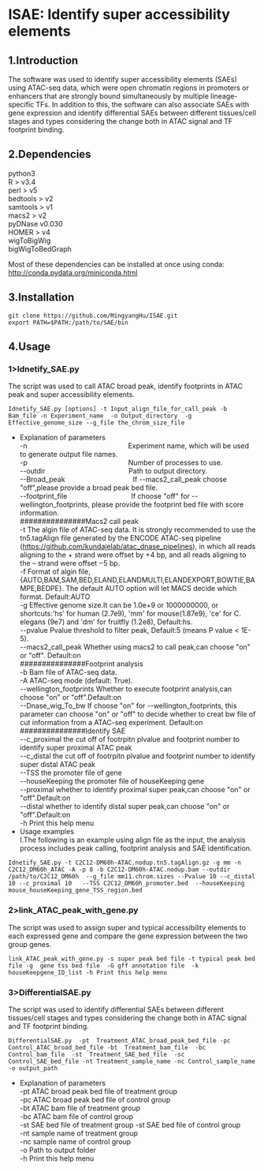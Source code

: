 # ISAE: Identify super accessibility elements  

## 1.Introduction  
The software was used to identify super accessibility elements (SAEs) using ATAC-seq data, which were open chromatin regions in promoters or enhancers that are strongly bound simultaneously by multiple lineage-specific TFs. In addition to this, the software can also associate SAEs with gene expression and identify differential SAEs between different tissues/cell stages and types considering the change both in ATAC signal and TF footprint binding.   

## 2.Dependencies  
python3  
R > v3.4  
perl > v5  
bedtools > v2  
samtools > v1  
macs2 > v2  
pyDNase v0.030  
HOMER > v4  
wigToBigWig  
bigWigToBedGraph  

Most of these dependencies can be installed at once using conda: http://conda.pydata.org/miniconda.html  
## 3.Installation  
```
git clone https://github.com/MingyangHu/ISAE.git
export PATH=$PATH:/path/to/SAE/bin
```

## 4.Usage  
### 1>Idnetify_SAE.py  
The script was used to call ATAC broad peak, identify footprints in ATAC peak and super accessibility elements.    
```
Idnetify_SAE.py [options] -t Input_align_file_for_call_peak -b Bam_file -n Experiment_name  -o Output_directory  -g Effective_genome_size --g_file the_chrom_size_file  
```
* Explanation of parameters    
-n&nbsp; &nbsp; &nbsp; &nbsp; &nbsp; &nbsp; &nbsp; &nbsp; &nbsp; &nbsp; &nbsp; &nbsp; &nbsp; &nbsp; &nbsp; &nbsp; &nbsp; &nbsp; &nbsp; &nbsp; &nbsp; &nbsp; &nbsp; &nbsp; &nbsp; &nbsp; Experiment name, which will be used to generate output file names.    
-p&nbsp; &nbsp; &nbsp; &nbsp; &nbsp; &nbsp; &nbsp; &nbsp; &nbsp; &nbsp; &nbsp; &nbsp; &nbsp; &nbsp; &nbsp; &nbsp; &nbsp; &nbsp; &nbsp; &nbsp; &nbsp; &nbsp; &nbsp; &nbsp; &nbsp; &nbsp; Number of processes to use.    
--outdir &nbsp; &nbsp; &nbsp; &nbsp; &nbsp; &nbsp; &nbsp; &nbsp; &nbsp; &nbsp; &nbsp; &nbsp; &nbsp; &nbsp; &nbsp; &nbsp; &nbsp; &nbsp; &nbsp; &nbsp; &nbsp; Path to output directory.    
--Broad_peak &nbsp; &nbsp; &nbsp; &nbsp; &nbsp; &nbsp; &nbsp; &nbsp; &nbsp; &nbsp; &nbsp; &nbsp; &nbsp; &nbsp; &nbsp; &nbsp; &nbsp; If --macs2_call_peak choose "off",please provide a broad peak bed file.    
--footprint_file &nbsp; &nbsp; &nbsp; &nbsp; &nbsp; &nbsp; &nbsp; &nbsp; &nbsp; &nbsp; &nbsp; &nbsp; &nbsp; &nbsp; &nbsp; &nbsp; If choose "off" for --wellington_footprints, please provide the footprint bed file with score information.  
###############Macs2 call peak  
-t                          The algin file of ATAC-seq data. It is strongly recommended to use the tn5.tagAlign file generated by the ENCODE ATAC-seq pipeline (https://github.com/kundajelab/atac_dnase_pipelines), in which all reads aligning to the + strand were offset by +4 bp, and all reads aligning to the – strand were offset −5 bp.  
-f                          Format of algin file,{AUTO,BAM,SAM,BED,ELAND,ELANDMULTI,ELANDEXPORT,BOWTIE,BAMPE,BEDPE}. The default AUTO option will let MACS decide which format. Default:AUTO     
-g                          Effective genome size.It can be 1.0e+9 or 1000000000, or shortcuts:'hs' for human (2.7e9), 'mm' for mouse(1.87e9), 'ce' for C. elegans (9e7) and 'dm' for fruitfly (1.2e8), Default:hs.    
--pvalue                    Pvalue threshold to filter peak, Default:5 (means P value < 1E-5).    
--macs2_call_peak           Whether using macs2 to call peak,can choose "on" or "off". Default:on    
###############Footprint analysis  
-b                          Bam file of ATAC-seq data.   
-A                          ATAC-seq mode (default: True).      
--wellington_footprints     Whether to execute footprint analysis,can choose "on" or "off".Default:on  
--Dnase_wig_To_bw           If choose "on" for --wellington_footprints, this parameter can choose "on" or "off" to decide whether to creat bw file of cut information from a ATAC-seq experiment. Default:on  
###############Identify SAE  
--c_proximal                the cut off of footrpitn plvalue and footprint number to identify super proximal ATAC peak  
--c_distal                  the cut off of footrpitn plvalue and footprint number to identify super distal ATAC peak  
--TSS                       the promoter file of gene  
--houseKeeping              the promoter file of houseKeeping gene  
--proximal                  whether to identify proximal super peak,can choose "on" or "off".Default:on  
--distal                    whether to identify distal super peak,can choose "on" or "off".Default:on  
-h                          Print this help menu  
* Usage examples  
Ⅰ.The following is an example using align file as the input, the analysis process includes peak calling, footprint analysis and SAE identification.  
 ```  
Idnetify_SAE.py -t C2C12-DM60h-ATAC.nodup.tn5.tagAlign.gz -g mm -n C2C12_DM60h_ATAC -A -p 8 -b C2C12-DM60h-ATAC.nodup.bam --outdir /path/to/C2C12_DM60h  --g_file mm11.chrom.sizes --Pvalue 10 --c_distal 10 --c_proximal 10   --TSS C2C12_DM60h_promoter.bed  --houseKeeping mouse_houseKeeping_gene_TSS_region.bed    
 ```  
### 2>link_ATAC_peak_with_gene.py  
The script was used to assign super and typical accessibility elements to each expressed gene and compare the gene expression between the two group genes.    
```
link_ATAC_peak_with_gene.py -s super peak bed file -t typical peak bed file -g  gene tss bed file  -G gff annotation file  -k houseKeepgene_ID_list -h Print this help menu  
```
### 3>DifferentialSAE.py  
The script was used to identify differential SAEs between different tissues/cell stages and types considering the change both in ATAC signal and TF footprint binding.     
```
DifferentialSAE.py  -pt  Treatment_ATAC_broad_peak_bed_file -pc   Control_ATAC_broad_bed_file -bt  Treatment_bam_file  -bc  Control_bam_file  -st  Treatment_SAE_bed_file  -sc  Control_SAE_bed_file -nt Treatment_sample_name -nc Control_sample_name -o output_path  
```
* Explanation of parameters  
-pt ATAC broad peak bed file of treatment group  
-pc ATAC broad peak bed file of control group  
-bt ATAC bam file of treatment group  
-bc ATAC bam file of control group  
-st SAE  bed file of treatment group -st SAE  bed file of control group  
-nt sample name of treatment group  
-nc sample name of control group  
-o Path to output folder  
-h Print this help menu  
